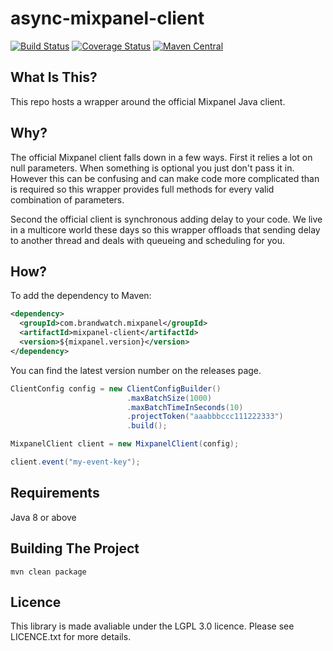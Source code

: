 # async-mixpanel-client
[![Build Status](https://travis-ci.org/BrandwatchLtd/async-mixpanel-client.svg)](https://travis-ci.org/BrandwatchLtd/async-mixpanel-client) 
[![Coverage Status](https://coveralls.io/repos/BrandwatchLtd/async-mixpanel-client/badge.svg?branch=master&service=github)](https://coveralls.io/github/BrandwatchLtd/async-mixpanel-client?branch=master) 
[![Maven Central](https://maven-badges.herokuapp.com/maven-central/com.brandwatch.mixpanel/async-mixpanel-client/badge.svg)](https://maven-badges.herokuapp.com/maven-central/com.brandwatch.mixpanel/mixpanel-client)

## What Is This? 
This repo hosts a wrapper around the official Mixpanel Java client.

## Why?
The official Mixpanel client falls down in a few ways. First it relies a lot on null parameters. When something is optional you just don't pass it in. However this can be confusing and can make code more complicated than is required so this wrapper provides full methods for every valid combination of parameters.

Second the official client is synchronous adding delay to your code. We live in a multicore world these days so this wrapper offloads that sending delay to another thread and deals with queueing and scheduling for you.

## How?
To add the dependency to Maven:

```xml
<dependency>
  <groupId>com.brandwatch.mixpanel</groupId>
  <artifactId>mixpanel-client</artifactId>
  <version>${mixpanel.version}</version>
</dependency>
```

You can find the latest version number on the releases page.

```java
ClientConfig config = new ClientConfigBuilder()
                          .maxBatchSize(1000)
                          .maxBatchTimeInSeconds(10)
                          .projectToken("aaabbbccc111222333")
                          .build();

MixpanelClient client = new MixpanelClient(config);

client.event("my-event-key");
```

## Requirements
Java 8 or above

## Building The Project
`mvn clean package`

## Licence
This library is made avaliable under the LGPL 3.0 licence. Please see LICENCE.txt for more details.
